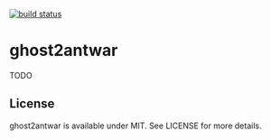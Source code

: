 [![build status](https://secure.travis-ci.org/bebraw/ghost2antwar.png)](http://travis-ci.org/bebraw/ghost2antwar)
# ghost2antwar

TODO

## License

ghost2antwar is available under MIT. See LICENSE for more details.

